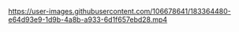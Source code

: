 
https://user-images.githubusercontent.com/106678641/183364480-e64d93e9-1d9b-4a8b-a933-6d1f657ebd28.mp4

